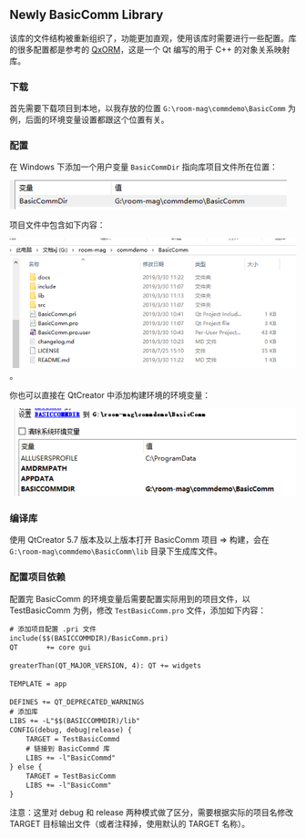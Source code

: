 ## Newly BasicComm Library

该库的文件结构被重新组织了，功能更加直观，使用该库时需要进行一些配置。库的很多配置都是参考的 [QxORM](https://github.com/QxOrm/QxOrm/)，这是一个 Qt 编写的用于 C++ 的对象关系映射库。

### 下载

首先需要下载项目到本地，以我存放的位置 `G:\room-mag\commdemo\BasicComm` 为例，后面的环境变量设置都跟这个位置有关。

### 配置

在 Windows 下添加一个用户变量 `BasicCommDir` 指向库项目文件所在位置：

![](./docs/imgs/win_env_var.png)

项目文件中包含如下内容：

![](./docs/imgs/project_location.png)。

你也可以直接在 QtCreator 中添加构建环境的环境变量：

![](./docs/imgs/qtcreator_env_var.png)

### 编译库

使用 QtCreator 5.7 版本及以上版本打开 BasicComm 项目 => 构建，会在 `G:\room-mag\commdemo\BasicComm\lib` 目录下生成库文件。

### 配置项目依赖

配置完 BasicComm 的环境变量后需要配置实际用到的项目文件，以 TestBasicComm 为例，修改 `TestBasicComm.pro` 文件，添加如下内容：

```
# 添加项目配置 .pri 文件
include($$(BASICCOMMDIR)/BasicComm.pri)
QT       += core gui

greaterThan(QT_MAJOR_VERSION, 4): QT += widgets

TEMPLATE = app

DEFINES += QT_DEPRECATED_WARNINGS
# 添加库
LIBS += -L"$$(BASICCOMMDIR)/lib"
CONFIG(debug, debug|release) {
    TARGET = TestBasicCommd
    # 链接到 BasicCommd 库
    LIBS += -l"BasicCommd"
} else {
    TARGET = TestBasicComm
    LIBS += -l"BasicComm"
}
```

注意：这里对 debug 和 release 两种模式做了区分，需要根据实际的项目名修改 TARGET 目标输出文件（或者注释掉，使用默认的 TARGET 名称）。